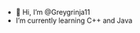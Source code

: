 - 👋 Hi, I’m @Greygrinja11
-  I’m currently learning C++ and Java


<!---
Greygrinja11/Greygrinja11 is a ✨ special ✨ repository because its `README.md` (this file) appears on your GitHub profile.
You can click the Preview link to take a look at your changes.
--->
